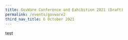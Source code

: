 ```yaml
---
title: GovWare Conference and Exhibition 2021 (Draft)
permalink: /events/govware2
third_nav_title: 6 October 2021
---
```

test